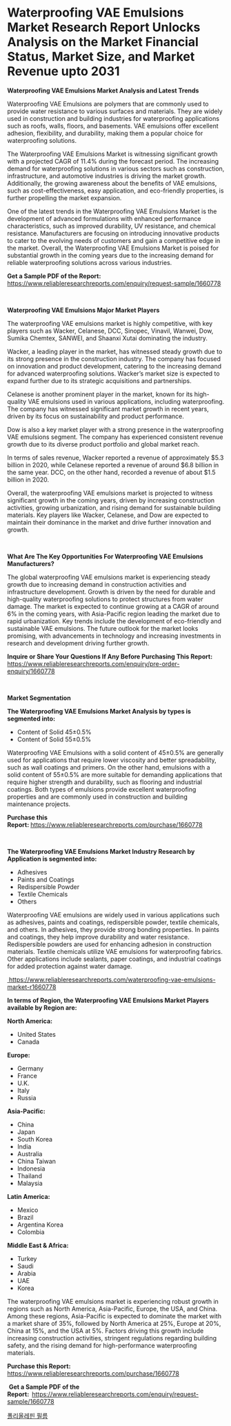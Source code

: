 <p><h1>Waterproofing VAE Emulsions Market Research Report Unlocks Analysis on the Market Financial Status, Market Size, and Market Revenue upto 2031</h1></p><p><strong>Waterproofing VAE Emulsions Market Analysis and Latest Trends</strong></p>
<p><p>Waterproofing VAE Emulsions are polymers that are commonly used to provide water resistance to various surfaces and materials. They are widely used in construction and building industries for waterproofing applications such as roofs, walls, floors, and basements. VAE emulsions offer excellent adhesion, flexibility, and durability, making them a popular choice for waterproofing solutions.</p><p>The Waterproofing VAE Emulsions Market is witnessing significant growth with a projected CAGR of 11.4% during the forecast period. The increasing demand for waterproofing solutions in various sectors such as construction, infrastructure, and automotive industries is driving the market growth. Additionally, the growing awareness about the benefits of VAE emulsions, such as cost-effectiveness, easy application, and eco-friendly properties, is further propelling the market expansion.</p><p>One of the latest trends in the Waterproofing VAE Emulsions Market is the development of advanced formulations with enhanced performance characteristics, such as improved durability, UV resistance, and chemical resistance. Manufacturers are focusing on introducing innovative products to cater to the evolving needs of customers and gain a competitive edge in the market. Overall, the Waterproofing VAE Emulsions Market is poised for substantial growth in the coming years due to the increasing demand for reliable waterproofing solutions across various industries.</p></p>
<p><strong>Get a Sample PDF of the Report:&nbsp;</strong> <a href="https://www.reliableresearchreports.com/enquiry/request-sample/1660778">https://www.reliableresearchreports.com/enquiry/request-sample/1660778</a></p>
<p>&nbsp;</p>
<p><strong>Waterproofing VAE Emulsions Major Market Players</strong></p>
<p><p>The waterproofing VAE emulsions market is highly competitive, with key players such as Wacker, Celanese, DCC, Sinopec, Vinavil, Wanwei, Dow, Sumika Chemtex, SANWEI, and Shaanxi Xutai dominating the industry.</p><p>Wacker, a leading player in the market, has witnessed steady growth due to its strong presence in the construction industry. The company has focused on innovation and product development, catering to the increasing demand for advanced waterproofing solutions. Wacker’s market size is expected to expand further due to its strategic acquisitions and partnerships.</p><p>Celanese is another prominent player in the market, known for its high-quality VAE emulsions used in various applications, including waterproofing. The company has witnessed significant market growth in recent years, driven by its focus on sustainability and product performance.</p><p>Dow is also a key market player with a strong presence in the waterproofing VAE emulsions segment. The company has experienced consistent revenue growth due to its diverse product portfolio and global market reach.</p><p>In terms of sales revenue, Wacker reported a revenue of approximately $5.3 billion in 2020, while Celanese reported a revenue of around $6.8 billion in the same year. DCC, on the other hand, recorded a revenue of about $1.5 billion in 2020.</p><p>Overall, the waterproofing VAE emulsions market is projected to witness significant growth in the coming years, driven by increasing construction activities, growing urbanization, and rising demand for sustainable building materials. Key players like Wacker, Celanese, and Dow are expected to maintain their dominance in the market and drive further innovation and growth.</p></p>
<p>&nbsp;</p>
<p><strong>What Are The Key Opportunities For Waterproofing VAE Emulsions Manufacturers?</strong></p>
<p><p>The global waterproofing VAE emulsions market is experiencing steady growth due to increasing demand in construction activities and infrastructure development. Growth is driven by the need for durable and high-quality waterproofing solutions to protect structures from water damage. The market is expected to continue growing at a CAGR of around 6% in the coming years, with Asia-Pacific region leading the market due to rapid urbanization. Key trends include the development of eco-friendly and sustainable VAE emulsions. The future outlook for the market looks promising, with advancements in technology and increasing investments in research and development driving further growth.</p></p>
<p><strong>Inquire or Share Your Questions If Any Before Purchasing This Report:</strong> <a href="https://www.reliableresearchreports.com/enquiry/pre-order-enquiry/1660778">https://www.reliableresearchreports.com/enquiry/pre-order-enquiry/1660778</a></p>
<p>&nbsp;</p>
<p><strong>Market Segmentation</strong></p>
<p><strong>The Waterproofing VAE Emulsions Market Analysis by types is segmented into:</strong></p>
<p><ul><li>Content of Solid 45±0.5%</li><li>Content of Solid 55±0.5%</li></ul></p>
<p><p>Waterproofing VAE Emulsions with a solid content of 45±0.5% are generally used for applications that require lower viscosity and better spreadability, such as wall coatings and primers. On the other hand, emulsions with a solid content of 55±0.5% are more suitable for demanding applications that require higher strength and durability, such as flooring and industrial coatings. Both types of emulsions provide excellent waterproofing properties and are commonly used in construction and building maintenance projects.</p></p>
<p><strong>Purchase this Report:&nbsp;</strong><a href="https://www.reliableresearchreports.com/purchase/1660778">https://www.reliableresearchreports.com/purchase/1660778</a></p>
<p>&nbsp;</p>
<p><strong>The Waterproofing VAE Emulsions Market Industry Research by Application is segmented into:</strong></p>
<p><ul><li>Adhesives</li><li>Paints and Coatings</li><li>Redispersible Powder</li><li>Textile Chemicals</li><li>Others</li></ul></p>
<p><p>Waterproofing VAE emulsions are widely used in various applications such as adhesives, paints and coatings, redispersible powder, textile chemicals, and others. In adhesives, they provide strong bonding properties. In paints and coatings, they help improve durability and water resistance. Redispersible powders are used for enhancing adhesion in construction materials. Textile chemicals utilize VAE emulsions for waterproofing fabrics. Other applications include sealants, paper coatings, and industrial coatings for added protection against water damage.</p></p>
<p><a href="https://www.reliableresearchreports.com/waterproofing-vae-emulsions-market-r1660778">&nbsp;https://www.reliableresearchreports.com/waterproofing-vae-emulsions-market-r1660778</a></p>
<p><strong>In terms of Region, the Waterproofing VAE Emulsions Market Players available by Region are:</strong></p>
<p>
    <p> <strong> North America: </strong>
        <ul>
            <li>United States</li>
            <li>Canada</li>
        </ul>
        </p> 
    <p> <strong> Europe: </strong>
        <ul>
            <li>Germany</li>
            <li>France</li>
            <li>U.K.</li>
            <li>Italy</li>
            <li>Russia</li>
        </ul>
        </p> 
    <p> <strong> Asia-Pacific: </strong>
        <ul>
            <li>China</li>
            <li>Japan</li>
            <li>South Korea</li>
            <li>India</li>
            <li>Australia</li>
            <li>China Taiwan</li>
            <li>Indonesia</li>
            <li>Thailand</li>
            <li>Malaysia</li>
        </ul>
        </p> 
    <p> <strong> Latin America: </strong>
        <ul>
            <li>Mexico</li>
            <li>Brazil</li>
            <li>Argentina Korea</li>
            <li>Colombia</li>
        </ul>
        </p> 
    <p> <strong> Middle East & Africa: </strong>
        <ul>
            <li>Turkey</li>
            <li>Saudi</li>
            <li>Arabia</li>
            <li>UAE</li>
            <li>Korea</li>
        </ul>
    </p>
    </p>
<p><p>The waterproofing VAE emulsions market is experiencing robust growth in regions such as North America, Asia-Pacific, Europe, the USA, and China. Among these regions, Asia-Pacific is expected to dominate the market with a market share of 35%, followed by North America at 25%, Europe at 20%, China at 15%, and the USA at 5%. Factors driving this growth include increasing construction activities, stringent regulations regarding building safety, and the rising demand for high-performance waterproofing materials.</p></p>
<p><strong>Purchase this Report: </strong><a href="https://www.reliableresearchreports.com/purchase/1660778">https://www.reliableresearchreports.com/purchase/1660778</a></p>
<p>&nbsp;<strong>Get a Sample PDF of the Report:&nbsp;&nbsp;</strong><a href="https://www.reliableresearchreports.com/enquiry/request-sample/1660778">https://www.reliableresearchreports.com/enquiry/request-sample/1660778</a></p>
<p><strong></strong></p>
<p><p><a href="https://github.com/WilburKihn5676/Market-Research-Report-List-2/blob/main/81783001613.md">폴리올레핀 필름</a></p></p>